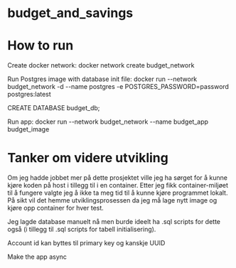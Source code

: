 # budget_and_savings

# How to run
Create docker network:
docker network create budget_network

Run Postgres image with database init file:
docker run --network budget_network -d --name postgres -e POSTGRES_PASSWORD=password postgres:latest

CREATE DATABASE budget_db;


Run app:
docker run --network budget_network --name budget_app budget_image


# Tanker om videre utvikling
Om jeg hadde jobbet mer på dette prosjektet ville jeg ha sørget for å kunne kjøre koden på host i tillegg til i en container. Etter jeg fikk container-miljøet til å fungere valgte jeg å ikke ta meg tid til å kunne kjøre programmet lokalt. På sikt vil det hemme utviklingsprosessen da jeg må lage nytt image og kjøre opp container for hver test.

Jeg lagde database manuelt nå men burde ideelt ha .sql scripts for dette også (i tillegg til .sql scripts for tabell initialisering).


Account id kan byttes til primary key og kanskje UUID

Make the app async

